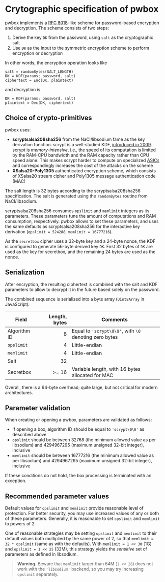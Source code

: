 # Crytographic specification of pwbox

pwbox implements a [RFC 8018][rfc8018]-like scheme for password-based encryption
and decryption. The scheme consists of two steps:
 1. Derive the key `DK` from the password, using `salt` as the cryptographic
    salt
 2. Use `DK` as the input to the symmetric encryption scheme to perform encryption
    or decryption
 
In other words, the encryption operation looks like
```none
salt = randomBytes(SALT_LENGTH)
DK = KDF(params; password, salt)
ciphertext = Enc(DK, plaintext)
```
and decryption is
```none
DK = KDF(params; password, salt)
plaintext = Dec(DK, ciphertext)
```

## Choice of crypto-primitives

pwbox uses:
  * **scryptsalsa208sha256** from the NaCl/libsodium fame as the key derivation
    function. scrypt is a well-studied KDF, [introduced in 2009][scrypt].
    scrypt is *memory-intensive*, i.e., the speed of its computation is limited
    by the RAM-CPU bandwidth and the RAM capacity rather than CPU speed alone.
    This makes scrypt harder to compute on specialized [ASICs][asic] and
    correspondingly increases the cost of the attacks on the scheme
  * **XSalsa20-Poly1305** authenticated encryption scheme, which consists
    of XSalsa20 stream cipher and Poly1305 message authentication code (MAC)
    
The salt length is 32 bytes according to the scryptsalsa208sha256
specification. The salt is generated using the `randomBytes` routine from
NaCl/libsodium.

scryptsalsa208sha256 consumes `opslimit` and `memlimit` integers as its parameters.
These parameters tune the amount of computations and RAM consumption, respectively.
pwbox allows to set these parameters, and uses the same defaults as scryptsalsa208sha256
for the interactive key derivation (`opslimit = 524288`, `memlimit = 16777216`).

As the `secretbox` cipher uses a 32-byte key and a 24-byte nonce, the KDF is configured
to generate 56-byte derived key `DK`. First 32 bytes of `DK` are used as the key
for secretbox, and the remaining 24 bytes are used as the nonce.

## Serialization

After encryption, the resulting ciphertext is combined with the salt and KDF parameters
to allow to decrypt it in the future based solely on the password.

The combined sequence is serialized into a byte array (`Uint8Array` in JavaScript):

|    Field   | Length, bytes | Comments | 
|------------|--------------:|----------|
| Algorithm ID | 8 | Equal to `'scrypt\0\0'`, with `\0` denoting zero bytes |
| `opslimit`   | 4 | Little-endian |
| `memlimit`   | 4 | Little-endian |
| Salt         | 32 |  |
| Secretbox    | >= 16 | Variable length, with 16 bytes allocated for MAC | 

Overall, there is a 64-byte overhead; quite large, but not critical for modern
architectures.

## Parameter validation

When creating or opening a pwbox, parameters are validated as follows:

- If opening a box, algorithm ID should be equal to `'scrypt\0\0'` as described above
- `opslimit` should be between 32768 (the minimum allowed value as per
  libsodium) and 4294967295 (maximum unsigned 32-bit integer), inclusive
- `memlimit` should be between 16777216 (the minimum allowed value as per
  libsodium) and 4294967295 (maximum unsigned 32-bit integer), inclusive

If these conditions do not hold, the box processing is terminated with an exception.

## Recommended parameter values

Default values for `opslimit` and `memlimit` provide reasonable level of protection.
For better security, you may use increased values of any or both of these
parameters. Generally, it is reasonable to set `opslimit` and `memlimit` to
powers of 2.

One of reasonable strategies may be setting `opslimit` and `memlimit`
to their default values both multiplied
by the same power of 2, so that `memlimit = 32 * opslimit` (same as with the defaults).
With `memlimit = 1 << 30` (1G) and `opslimit = 1 << 25` (32M), this strategy
yields the *sensitive* set of parameters as defined in libsodium.

> **Warning.** Beware that `memlimit` larger than 64M (`1 << 26`) does not work
> with the `'libsodium'` backend, so you may try increasing `opslimit` separately.

[rfc8018]: https://tools.ietf.org/html/rfc8018
[scrypt]: http://www.tarsnap.com/scrypt/scrypt.pdf
[asic]: https://en.wikipedia.org/wiki/Application-specific_integrated_circuit
